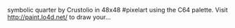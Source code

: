 symbolic quarter by Crustolio in 48x48 #pixelart using the C64 palette. Visit http://paint.lo4d.net/ to draw your… 